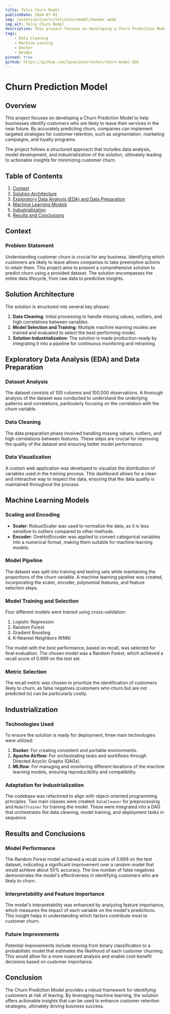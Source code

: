 ```yaml
---
title: Telco Churn Model
publishDate: 2024-07-01
img: /assets/projects/telcochurnmodel/header.webp
img_alt: Telco Churn Model
description: This project focuses on developing a Churn Prediction Model to help businesses identify customers who are likely to leave their services in the near future
tags:
    - Data Cleaning
    - Machine Leaning
    - Docker
    - DevOps
pinned: true
github: https://github.com/IgnacioCorrecher/churn-model-SDG
---
```


# Churn Prediction Model

## Overview

This project focuses on developing a Churn Prediction Model to help businesses identify customers who are likely to leave their services in the near future. By accurately predicting churn, companies can implement targeted strategies for customer retention, such as segmentation, marketing campaigns, and loyalty programs.

The project follows a structured approach that includes data analysis, model development, and industrialization of the solution, ultimately leading to actionable insights for minimizing customer churn.

## Table of Contents

1.  [Context](#context)
2.  [Solution Architecture](#solution-architecture)
3.  [Exploratory Data Analysis (EDA) and Data Preparation](#exploratory-data-analysis-eda-and-data-preparation)
4.  [Machine Learning Models](#machine-learning-models)
5.  [Industrialization](#industrialization)
6.  [Results and Conclusions](#results-and-conclusions)

## Context

### Problem Statement

Understanding customer churn is crucial for any business. Identifying which customers are likely to leave allows companies to take preemptive actions to retain them. This project aims to present a comprehensive solution to predict churn using a provided dataset. The solution encompasses the entire data lifecycle, from raw data to predictive insights.

## Solution Architecture

The solution is structured into several key phases:

1. **Data Cleaning**: Initial processing to handle missing values, outliers, and high correlations between variables.
2. **Model Selection and Training**: Multiple machine learning models are trained and evaluated to select the best-performing model.
3. **Solution Industrialization**: The solution is made production-ready by integrating it into a pipeline for continuous monitoring and retraining.

## Exploratory Data Analysis (EDA) and Data Preparation

### Dataset Analysis

The dataset consists of 100 columns and 100,000 observations. A thorough analysis of the dataset was conducted to understand the underlying patterns and correlations, particularly focusing on the correlation with the churn variable.

### Data Cleaning

The data preparation phase involved handling missing values, outliers, and high correlations between features. These steps are crucial for improving the quality of the dataset and ensuring better model performance.

### Data Visualization

A custom web application was developed to visualize the distribution of variables used in the training process. This dashboard allows for a clean and interactive way to inspect the data, ensuring that the data quality is maintained throughout the process.

## Machine Learning Models

### Scaling and Encoding

-   **Scaler**: RobustScaler was used to normalize the data, as it is less sensitive to outliers compared to other methods.
-   **Encoder**: OneHotEncoder was applied to convert categorical variables into a numerical format, making them suitable for machine learning models.

### Model Pipeline

The dataset was split into training and testing sets while maintaining the proportions of the churn variable. A machine learning pipeline was created, incorporating the scaler, encoder, polynomial features, and feature selection steps.

### Model Training and Selection

Four different models were trained using cross-validation:

1. Logistic Regression
2. Random Forest
3. Gradient Boosting
4. K-Nearest Neighbors (KNN)

The model with the best performance, based on recall, was selected for final evaluation. The chosen model was a Random Forest, which achieved a recall score of 0.699 on the test set.

### Metric Selection

The recall metric was chosen to prioritize the identification of customers likely to churn, as false negatives (customers who churn but are not predicted to) can be particularly costly.

## Industrialization

### Technologies Used

To ensure the solution is ready for deployment, three main technologies were utilized:

1. **Docker**: For creating consistent and portable environments.
2. **Apache Airflow**: For orchestrating tasks and workflows through Directed Acyclic Graphs (DAGs).
3. **MLflow**: For managing and monitoring different iterations of the machine learning models, ensuring reproducibility and compatibility.

### Adaptation for Industrialization

The codebase was refactored to align with object-oriented programming principles. Two main classes were created: `DataCleaner` for preprocessing and `ModelTrainer` for training the model. These were integrated into a DAG that orchestrates the data cleaning, model training, and deployment tasks in sequence.

## Results and Conclusions

### Model Performance

The Random Forest model achieved a recall score of 0.699 on the test dataset, indicating a significant improvement over a random model that would achieve about 50% accuracy. The low number of false negatives demonstrates the model's effectiveness in identifying customers who are likely to churn.

### Interpretability and Feature Importance

The model's interpretability was enhanced by analyzing feature importance, which measures the impact of each variable on the model's predictions. This insight helps in understanding which factors contribute most to customer churn.

### Future Improvements

Potential improvements include moving from binary classification to a probabilistic model that estimates the likelihood of each customer churning. This would allow for a more nuanced analysis and enable cost-benefit decisions based on customer importance.

## Conclusion

The Churn Prediction Model provides a robust framework for identifying customers at risk of leaving. By leveraging machine learning, the solution offers actionable insights that can be used to enhance customer retention strategies, ultimately driving business success.
